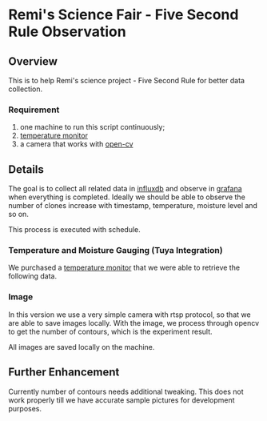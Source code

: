 # Remi's Science Fair - Five Second Rule Observation

## Overview
This is to help Remi's science project - Five Second Rule for better data collection.

### Requirement
1. one machine to run this script continuously;
2. [temperature monitor](https://geekness.eu/python-tinytuya-temperature-monitor)
3. a camera that works with [open-cv](https://docs.opencv.org/)

## Details
The goal is to collect all related data in [influxdb](https://www.influxdata.com/) and observe in [grafana](https://grafana.com/docs/grafana/latest/getting-started/get-started-grafana-influxdb/) when everything is completed.  Ideally we should be able to observe the number of clones increase with timestamp, temperature, moisture level and so on.

This process is executed with schedule.

### Temperature and Moisture Gauging (Tuya Integration)
We purchased a [temperature monitor](https://geekness.eu/python-tinytuya-temperature-monitor) that we were able to retrieve the following data.

### Image
In this version we use a very simple camera with rtsp protocol, so that we are able to save images locally.  With the image, we process through opencv to get the number of contours, which is the experiment result.

All images are saved locally on the machine.

## Further Enhancement
Currently number of contours needs additional tweaking.  This does not work properly till we have accurate sample pictures for development purposes.
